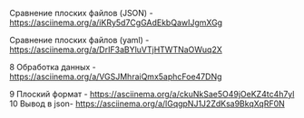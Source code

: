 Сравнение плоских файлов (JSON) - https://asciinema.org/a/iKRy5d7CgGAdEkbQawIJgmXGg

Сравнение плоских файлов (yaml) - https://asciinema.org/a/DrIF3aBYluVTjHTWTNaOWuq2X

8 Обработка данных - https://asciinema.org/a/VGSJMhraiQmx5aphcFoe47DNg

9 Плоский формат - https://asciinema.org/a/ckuNkSae5O49jOeKZ4tc4h7yl
10 Вывод в json- https://asciinema.org/a/lGqgpNJ1J2ZdKsa9BkqXqRF0N